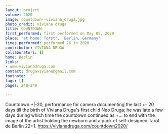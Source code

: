 ```yaml
---
layout: project
volume: 2020
image: countdown--viviana_druga.jpg
photo_credit: viviana druga
title: COUNTDOWN
first_performed: first performed on May 05, 2020
place: 'at home: Torstr,  Berlin, Germany'
times_performed: performed 26 in 2020
contributor: VIVIANA DRUGA
collaborators: []
home: Berlin
links:
- www.vivianadruga.com
contact: drugaviviana@gmail.com
footnote: ''
tags: []
pages: 248-249

---
```


Countdown +|-20,
performance for camera documenting the last +\- 20 days till the birth of Viviana Druga's first child Neo Druga; he was late a few days during which time the countdown continued as +... to end with the image of the artist holding the newborn and a pack of self-designed Tarot de Berlin 22+1.
https://vivianadruga.com/countdown2020/
